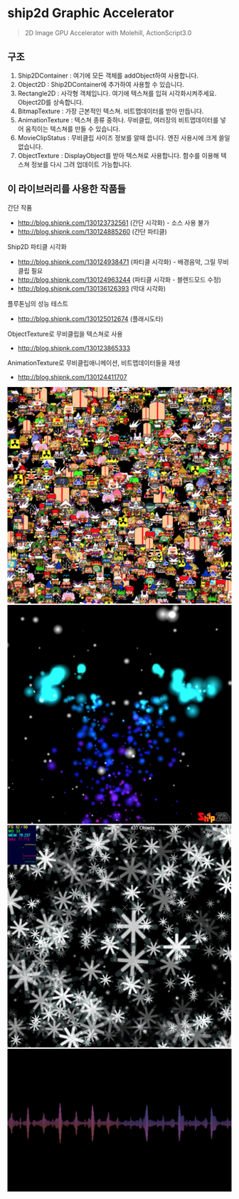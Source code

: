# ship2d Graphic Accelerator
>2D Image GPU Accelerator with Molehill, ActionScript3.0

## 구조
1. Ship2DContainer : 여기에 모든 객체를 addObject하여 사용합니다. 
2. Object2D : Ship2DContainer에 추가하여 사용할 수 있습니다.
3. Rectangle2D : 사각형 객체입니다. 여기에 텍스쳐를 입혀 시각화시켜주세요. Object2D를 상속합니다.
4. BitmapTexture : 가장 근본적인 텍스쳐. 비트맵데이터를 받아 만듭니다.
5. AnimationTexture : 텍스쳐 종류 중하나. 무비클립, 여러장의 비트맵데이터를 넣어 움직이는 텍스쳐를 만들 수 있습니다.
6. MovieClipStatus : 무비클립 사이즈 정보를 알때 씁니다. 엔진 사용시에 크게 쓸일 없습니다.
7. ObjectTexture : DisplayObject를 받아 텍스쳐로 사용합니다. 함수를 이용해 텍스쳐 정보를 다시 그려 업데이트 가능합니다.

## 이 라이브러리를 사용한 작품들
간단 작품
 - http://blog.shipnk.com/130123732561 (간단 시각화) - 소스 사용 불가
 - http://blog.shipnk.com/130124885260 (간단 파티클)

Ship2D 파티클 시각화
 - http://blog.shipnk.com/130124938471 (파티클 시각화) - 배경음악, 그릴 무비클립 필요
 - http://blog.shipnk.com/130124963244 (파티클 시각화 - 블렌드모드 수정)
 - http://blog.shipnk.com/130136126393 (막대 시각화)

플루톤님의 성능 테스트
 - http://blog.shipnk.com/130125012674 (플래시도타)

ObjectTexture로 무비클립을 텍스쳐로 사용
 - http://blog.shipnk.com/130123865333

AnimationTexture로 무비클립애니메이션, 비트맵데이터들을 재생
 - http://blog.shipnk.com/130124411707

![example1](./img/example1.png)
![example2](./img/example2.png)
![example3](./img/example3.png)
![example4](./img/example4.png)
